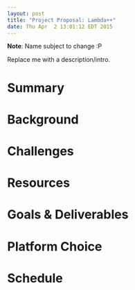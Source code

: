 ```yaml
---
layout: post
title: "Project Proposal: Lambda++"
date: Thu Apr  2 13:01:12 EDT 2015
---
```


__Note__: Name subject to change :P

Replace me with a description/intro.

# Summary




# Background




# Challenges




# Resources




# Goals & Deliverables




# Platform Choice




# Schedule

